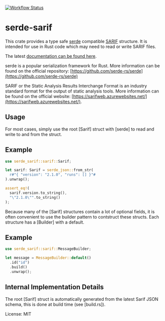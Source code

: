 [![Workflow Status](https://github.com/psastras/sarif-rs/workflows/main/badge.svg)](https://github.com/psastras/sarif-rs/actions?query=workflow%3A%22main%22)

# serde-sarif

This crate provides a type safe [serde](https://serde.rs/) compatible
[SARIF](https://sarifweb.azurewebsites.net/) structure. It is intended
for use in Rust code which may need to read or write SARIF files.

The latest [documentation can be found here](https://psastras.github.io/sarif-rs/serde_sarif/index.html).

serde is a popular serialization framework for Rust. More information can be
found on the official repository: [https://github.com/serde-rs/serde](https://github.com/serde-rs/serde)

SARIF or the Static Analysis Results Interchange Format is an industry
standard format for the output of static analysis tools. More information
can be found on the official website: [https://sarifweb.azurewebsites.net/](https://sarifweb.azurewebsites.net/).

## Usage

For most cases, simply use the root [Sarif] struct with [serde] to read and
write to and from the struct.

## Example

```rust
use serde_sarif::sarif::Sarif;

let sarif: Sarif = serde_json::from_str(
  r#"{ "version": "2.1.0", "runs": [] }"#
).unwrap();

assert_eq!(
  sarif.version.to_string(),
  "\"2.1.0\"".to_string()
);
```

Because many of the [Sarif] structures contain a lot of optional fields, it is
often convenient to use the builder pattern to contstruct these structs. Each
structure has a [Builder] with a default.

## Example

```rust
use serde_sarif::sarif::MessageBuilder;

let message = MessageBuilder::default()
  .id("id")
  .build()
  .unwrap();
```

## Internal Implementation Details

The root [Sarif] struct is automatically generated from the latest Sarif
JSON schema, this is done at build time (see [build.rs]).


License: MIT